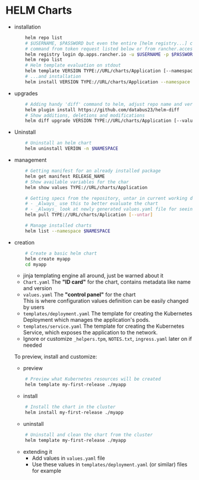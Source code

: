 # HELM Charts
- installation
    ```sh
        helm repo list
        # $USERNAME, $PASSWORD but even the entire [helm registry...] command could be taken from account credentials
        # command from token request listed below or from rancher.access.token.md.sample file
        helm registry login dp.apps.rancher.io -u $USERNAME -p $PASSWORD
        helm repo list
        # Helm template evaluation on stdout
        helm template VERSION TYPE://URL/charts/Application [--namespace $NAMESPACE]
        # ...and installation
        helm install VERSION TYPE://URL/charts/Application --namespace $NAMESPACE [--dry-run]
    ```
- upgrades
    ```sh
        # Adding handy 'diff' command to helm, adjust repo name and version accordingly
        helm plugin install https://github.com/databus23/helm-diff
        # Show additions, deletions and modifications
        helm diff upgrade VERSION TYPE://URL/charts/Application [--values my-values.yaml]
    ```
- Uninstall
    ```sh
        # Uninstall an helm chart
        helm uninstall VERION -n $NAMESPACE
    ```
- management
    ```sh
        # Getting manifest for an already installed package
        helm get manifest RELEASE_NAME
        # Show available variables for the char
        helm show values TYPE://URL/charts/Application

        # Getting specs from the repository, untar in current working dir as an option
        # - _Always_ use this to better evaluate the chart
        # - _Always_ look at newly generated values.yaml file for seeing available configurations
        helm pull TYPE://URL/charts/Aplication [--untar]

        # Manage installed charts
        helm list --namespace $NAMESPACE
    ```
- creation
    ```sh
        # Create a basic helm chart
        helm create myapp
        cd myapp
    ```
    - jinja templating engine all around, just be warned about it
    - `Chart.yaml` The **"ID card"** for the chart, contains metadata like name and version
    - `values.yaml` The **"control panel"** for the chart  
        This is where configuration values definition can be easily changed by users
    - `templates/deployment.yaml` The template for creating the Kubernetes Deployment which
        manages the application's pods.
    - `templates/service.yaml` The template for creating the Kubernetes Service, which exposes
        the application to the network.
    - Ignore or customize `_helpers.tpm`, `NOTES.txt`, `ingress.yaml` later on if needed

    To preview, install and customize:
    - preview
    ```sh
        # Preview what Kubernetes resources will be created
        helm template my-first-release ./myapp
    ```
    - install
    ```sh
        # Install the chart in the cluster
        helm install my-first-release ./myapp
    ```
    - uninstall
    ```sh
        # Uninstall and clean the chart from the cluster
        helm template my-first-release ./myapp
    ```
    - extending it
        - Add values in `values.yaml` file
        - Use these values in `templates/deployment.yaml` (or similar) files for example

